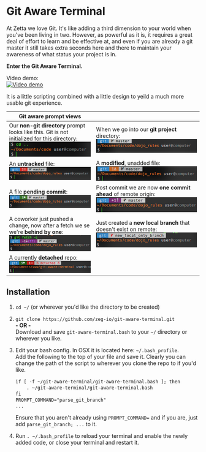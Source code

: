 # Git Aware Terminal
At Zetta we love Git.  It's like adding a third dimension to your world when you've been living in two.  However, as powerful as it is, it requires a great deal of effort to learn and be effective at, and even if you are already a git master it still takes extra seconds here and there to maintain your awareness of what status your project is in.

**Enter the Git Aware Terminal.**

Video demo:<br>
[![Video demo](http://img.youtube.com/vi/GehGKYH_-OM/3.jpg)](http://bit.ly/git-aware-prompt)

It is a little scripting combined with a little design to yeild a much more usable git experience.

Git aware prompt views | &nbsp;
------- | --------
Our **non-git directory** prompt looks like this. Git is not initialized for this directory:<br>![Basic terminal](md_images/no-git.png) | When we go into our **git project** directory:<br>![Git terminal](md_images/git-master.png)
An **untracked** file:<br>![untracked file](md_images/untracked.png) | A **modified**, unadded file:<br>![File Delta](md_images/delta.png)
A file **pending commit**:<br>![Pending commit](md_images/pending-commit.png) | Post commit we are now **one commit ahead** of remote origin:<br>![One ahead](md_images/1-ahead.png)
A coworker just pushed a change, now after a fetch we se we're **behind by one**:<br>![One behind](md_images/git-behind.png) | Just created a **new local branch** that doesn't exist on remote:![New branch](md_images/new-branch.png)
A currently **detached** repo:<br>![Pending commit](md_images/detached.png) | 

## Installation

1. `cd ~/` (or wherever you'd like the directory to be created)
2. `git clone https://github.com/zeg-io/git-aware-terminal.git`<br>
   **- OR -**<br>
   Download and save `git-aware-terminal.bash` to your `~/` directory or wherever you like.
3. Edit your bash config.  In OSX it is located here: `~/.bash_profile`.<br>
   Add the following to the top of your file and save it. Clearly you can change the path of the script to wherever you clone the repo to if you'd like.

   ```
   if [ -f ~/git-aware-terminal/git-aware-terminal.bash ]; then
       . ~/git-aware-terminal/git-aware-terminal.bash
   fi
   PROMPT_COMMAND="parse_git_branch"
   ...
   ```
   
   Ensure that you aren't already using `PROMPT_COMMAND=` and if you are, just add `parse_git_branch; ...` to it.
5. Run `. ~/.bash_profile` to reload your terminal and enable the newly added code, or close your terminal and restart it.
